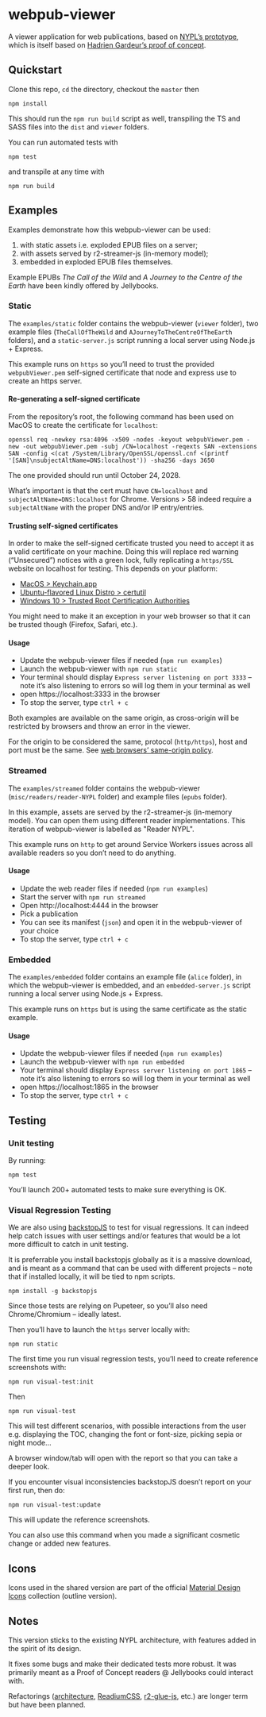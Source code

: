 # webpub-viewer

A viewer application for web publications, based on [NYPL’s prototype](https://github.com/NYPL-Simplified/webpub-viewer), which is itself based on [Hadrien Gardeur’s proof of concept](https://github.com/HadrienGardeur/webpub-viewer).

## Quickstart

Clone this repo, `cd` the directory, checkout the `master` then

```
npm install
```

This should run the `npm run build` script as well, transpiling the TS and SASS files into the `dist` and `viewer` folders.

You can run automated tests with

```
npm test
```

and transpile at any time with

```
npm run build
```

## Examples

Examples demonstrate how this webpub-viewer can be used:

1. with static assets i.e. exploded EPUB files on a server;
2. with assets served by r2-streamer-js (in-memory model);
3. embedded in exploded EPUB files themselves.

Example EPUBs *The Call of the Wild* and *A Journey to the Centre of the Earth* have been kindly offered by Jellybooks.

### Static

The `examples/static` folder contains the webpub-viewer (`viewer` folder), two example files (`TheCallOfTheWild` and `AJourneyToTheCentreOfTheEarth` folders), and a `static-server.js` script running a local server using Node.js + Express.

This example runs on `https` so you’ll need to trust the provided `webpubViewer.pem` self-signed certificate that node and express use to create an https server.

#### Re-generating a self-signed certificate

From the repository’s root, the following command has been used on MacOS to create the certificate for `localhost`:

```
openssl req -newkey rsa:4096 -x509 -nodes -keyout webpubViewer.pem -new -out webpubViewer.pem -subj /CN=localhost -reqexts SAN -extensions SAN -config <(cat /System/Library/OpenSSL/openssl.cnf <(printf '[SAN]\nsubjectAltName=DNS:localhost')) -sha256 -days 3650
```

The one provided should run until October 24, 2028.

What’s important is that the cert must have `CN=localhost` and `subjectAltName=DNS:localhost` for Chrome. Versions > 58 indeed require a `subjectAltName` with the proper DNS and/or IP entry/entries.

#### Trusting self-signed certificates

In order to make the self-signed certificate trusted you need to accept it as a valid certificate on your machine. Doing this will replace red warning (“Unsecured”) notices with a green lock, fully replicating a `https/SSL` website on localhost for testing. This depends on your platform:

- [MacOS > Keychain.app](https://www.kevinleary.net/self-signed-trusted-certificates-node-js-express-js/)
- [Ubuntu-flavored Linux Distro > certutil](https://leehblue.com/add-self-signed-ssl-google-chrome-ubuntu-16-04/)
- [Windows 10 > Trusted Root Certification Authorities](https://medium.com/@alirak94/how-to-trust-any-self-signed-ssl-certificate-in-ie11-and-edge-fa7b416cac68)

You might need to make it an exception in your web browser so that it can be trusted though (Firefox, Safari, etc.).

#### Usage

- Update the webpub-viewer files if needed (`npm run examples`)
- Launch the webpub-viewer with `npm run static`
- Your terminal should display `Express server listening on port 3333` – note it’s also listening to errors so will log them in your terminal as well
- open https://localhost:3333 in the browser
- To stop the server, type `ctrl + c`

Both examples are available on the same origin, as cross-origin will be restricted by browsers and throw an error in the viewer.

For the origin to be considered the same, protocol (`http/https`), host and port must be the same. See [web browsers’ same-origin policy](https://developer.mozilla.org/en-US/docs/Web/Security/Same-origin_policy).

### Streamed

The `examples/streamed` folder contains the webpub-viewer (`misc/readers/reader-NYPL` folder) and example files (`epubs` folder).

In this example, assets are served by the r2-streamer-js (in-memory model). You can open them using different reader implementations. This iteration of webpub-viewer is labelled as "Reader NYPL".

This example runs on `http` to get around Service Workers issues across all available readers so you don’t need to do anything.

#### Usage

- Update the web reader files if needed (`npm run examples`)
- Start the server with `npm run streamed`
- Open http://localhost:4444 in the browser
- Pick a publication
- You can see its manifest (`json`) and open it in the webpub-viewer of your choice
- To stop the server, type `ctrl + c`

### Embedded

The `examples/embedded` folder contains an example file (`alice` folder), in which the webpub-viewer is embedded, and an `embedded-server.js` script running a local server using Node.js + Express. 

This example runs on `https` but is using the same certificate as the static example.

#### Usage

- Update the webpub-viewer files if needed (`npm run examples`)
- Launch the webpub-viewer with `npm run embedded`
- Your terminal should display `Express server listening on port 1865` – note it’s also listening to errors so will log them in your terminal as well
- open https://localhost:1865 in the browser
- To stop the server, type `ctrl + c`

## Testing

### Unit testing

By running: 

```
npm test
```

You’ll launch 200+ automated tests to make sure everything is OK.

### Visual Regression Testing

We are also using [backstopJS](https://github.com/garris/BackstopJS) to test for visual regressions. It can indeed help catch issues with user settings and/or features that would be a lot more difficult to catch in unit testing.

It is preferrable you install backstopjs globally as it is a massive download, and is meant as a command that can be used with different projects – note that if installed locally, it will be tied to npm scripts.

```
npm install -g backstopjs
```

Since those tests are relying on Pupeteer, so you’ll also need Chrome/Chromium – ideally latest.

Then you’ll have to launch the `https` server locally with:

```
npm run static
```

The first time you run visual regression tests, you’ll need to create reference screenshots with:

```
npm run visual-test:init
```

Then

```
npm run visual-test
```

This will test different scenarios, with possible interactions from the user e.g. displaying the TOC, changing the font or font-size, picking sepia or night mode…

A browser window/tab will open with the report so that you can take a deeper look.

If you encounter visual inconsistencies backstopJS doesn’t report on your first run, then do:

```
npm run visual-test:update
```

This will update the reference screenshots.

You can also use this command when you made a significant cosmetic change or added new features. 

## Icons

Icons used in the shared version are part of the official [Material Design Icons](https://material.io/tools/icons/?style=outline) collection (outline version).

## Notes

This version sticks to the existing NYPL architecture, with features added in the spirit of its design.

It fixes some bugs and make their dedicated tests more robust. It was primarily meant as a Proof of Concept readers @ Jellybooks could interact with.

Refactorings ([architecture](https://github.com/readium/architecture), [ReadiumCSS](https://github.com/readium/readium-css), [r2-glue-js](https://github.com/readium/r2-glue-js), etc.) are longer term but have been planned.
